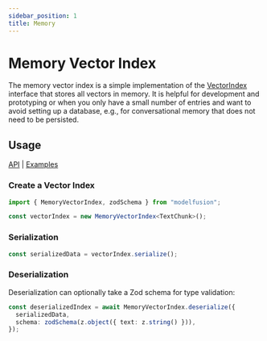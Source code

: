 ```yaml
---
sidebar_position: 1
title: Memory
---
```


# Memory Vector Index

The memory vector index is a simple implementation of the [VectorIndex](/api/interfaces/VectorIndex) interface that stores all vectors in memory. It is helpful for development and prototyping or when you only have a small number of entries and want to avoid setting up a database, e.g., for conversational memory that does not need to be persisted.

## Usage

[API](/api/classes/MemoryVectorIndex)
|
[Examples](https://github.com/lgrammel/modelfusion/tree/main/examples/basic/src/text-chunk/)

### Create a Vector Index

```ts
import { MemoryVectorIndex, zodSchema } from "modelfusion";

const vectorIndex = new MemoryVectorIndex<TextChunk>();
```

### Serialization

```ts
const serializedData = vectorIndex.serialize();
```

### Deserialization

Deserialization can optionally take a Zod schema for type validation:

```ts
const deserializedIndex = await MemoryVectorIndex.deserialize({
  serializedData,
  schema: zodSchema(z.object({ text: z.string() })),
});
```
